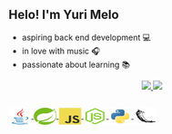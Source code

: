 ## Helo! I'm Yuri Melo

 - aspiring back end development 💻
 - in love with music 🎧
 - passionate about learning 📚
 
 
<div align="center">
  <a href="https://github.com/YuriMel0">
  <img height="180em" src="https://github-readme-stats.vercel.app/api?username=YuriMel0&show_icons=true&theme=dracula&include_all_commits=true&count_private=true"/>
  <img height="180em" src="https://github-readme-stats.vercel.app/api/top-langs/?username=YuriMel0&layout=compact&langs_count=7&theme=dracula"/>
</div>

 ##
<div>
  <img align="center" alt="yuri-Java" height="30" width="40" src="https://github.com/devicons/devicon/blob/master/icons/java/java-original.svg">
  <img align="center" alt="yuri-spring" height="30" width="40" src="https://github.com/devicons/devicon/blob/master/icons/spring/spring-original.svg">
  <img align="center" alt="yuri-javascript" height="30" width="40" src="https://github.com/devicons/devicon/blob/master/icons/javascript/javascript-original.svg">
  <img align="center" alt="yuri-javascript" height="30" width="40" src="https://github.com/devicons/devicon/blob/master/icons/nodejs/nodejs-original.svg">
  <img align="center" alt="yuri-python" height="30" width="40" src="https://github.com/devicons/devicon/blob/master/icons/python/python-original.svg">
  <img align="center" alt="yuri-python" height="30" width="40" src="https://github.com/devicons/devicon/blob/master/icons/flask/flask-original.svg">
</div>
